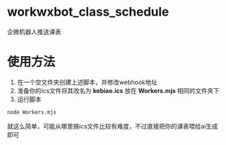 # workwxbot_class_schedule
企微机器人推送课表
# 使用方法
1. 在一个空文件夹创建上述脚本，并修改webhook地址
2. 准备你的ics文件将其改名为 **kebiao.ics** 放在 **Workers.mjs** 相同的文件夹下
3. 运行脚本
```bash
node Workers.mjs
```
就这么简单，可能从哪里搞ics文件比较有难度，不过直接把你的课表喂给ai生成即可
